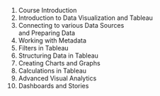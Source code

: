 1. Course Introduction    
2. Introduction to Data Visualization
and Tableau   
3. Connecting to various Data Sources   
and Preparing Data   
4. Working with Metadata   
5. Filters in Tableau   
6. Structuring Data in Tableau   
7. Creating Charts and Graphs   
8. Calculations in Tableau   
9. Advanced Visual Analytics   
10. Dashboards and Stories   